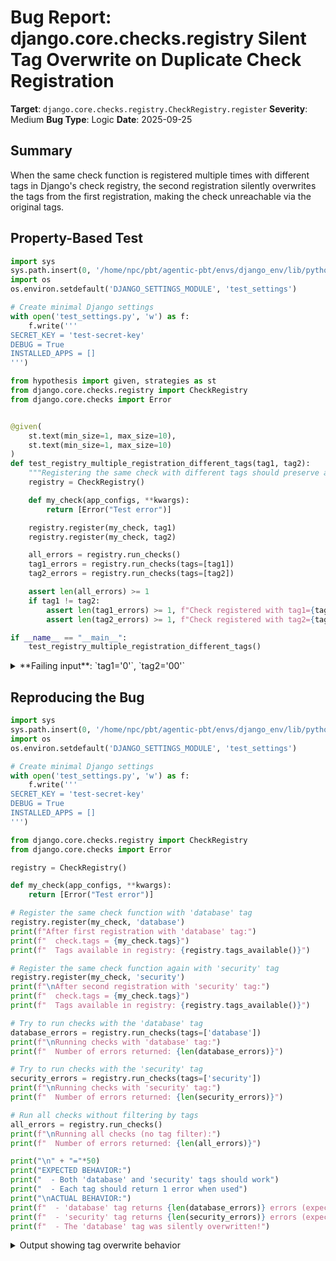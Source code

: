 # Bug Report: django.core.checks.registry Silent Tag Overwrite on Duplicate Check Registration

**Target**: `django.core.checks.registry.CheckRegistry.register`
**Severity**: Medium
**Bug Type**: Logic
**Date**: 2025-09-25

## Summary

When the same check function is registered multiple times with different tags in Django's check registry, the second registration silently overwrites the tags from the first registration, making the check unreachable via the original tags.

## Property-Based Test

```python
import sys
sys.path.insert(0, '/home/npc/pbt/agentic-pbt/envs/django_env/lib/python3.13/site-packages')
import os
os.environ.setdefault('DJANGO_SETTINGS_MODULE', 'test_settings')

# Create minimal Django settings
with open('test_settings.py', 'w') as f:
    f.write('''
SECRET_KEY = 'test-secret-key'
DEBUG = True
INSTALLED_APPS = []
''')

from hypothesis import given, strategies as st
from django.core.checks.registry import CheckRegistry
from django.core.checks import Error


@given(
    st.text(min_size=1, max_size=10),
    st.text(min_size=1, max_size=10)
)
def test_registry_multiple_registration_different_tags(tag1, tag2):
    """Registering the same check with different tags should preserve all tags"""
    registry = CheckRegistry()

    def my_check(app_configs, **kwargs):
        return [Error("Test error")]

    registry.register(my_check, tag1)
    registry.register(my_check, tag2)

    all_errors = registry.run_checks()
    tag1_errors = registry.run_checks(tags=[tag1])
    tag2_errors = registry.run_checks(tags=[tag2])

    assert len(all_errors) >= 1
    if tag1 != tag2:
        assert len(tag1_errors) >= 1, f"Check registered with tag1={tag1} should be callable with that tag"
        assert len(tag2_errors) >= 1, f"Check registered with tag2={tag2} should be callable with that tag"

if __name__ == "__main__":
    test_registry_multiple_registration_different_tags()
```

<details>

<summary>
**Failing input**: `tag1='0'`, `tag2='00'`
</summary>
```
Traceback (most recent call last):
  File "/home/npc/pbt/agentic-pbt/worker_/22/hypo.py", line 43, in <module>
    test_registry_multiple_registration_different_tags()
    ~~~~~~~~~~~~~~~~~~~~~~~~~~~~~~~~~~~~~~~~~~~~~~~~~~^^
  File "/home/npc/pbt/agentic-pbt/worker_/22/hypo.py", line 20, in test_registry_multiple_registration_different_tags
    st.text(min_size=1, max_size=10),
               ^^^
  File "/home/npc/pbt/agentic-pbt/envs/django_env/lib/python3.13/site-packages/hypothesis/core.py", line 2124, in wrapped_test
    raise the_error_hypothesis_found
  File "/home/npc/pbt/agentic-pbt/worker_/22/hypo.py", line 39, in test_registry_multiple_registration_different_tags
    assert len(tag1_errors) >= 1, f"Check registered with tag1={tag1} should be callable with that tag"
           ^^^^^^^^^^^^^^^^^^^^^
AssertionError: Check registered with tag1=0 should be callable with that tag
Falsifying example: test_registry_multiple_registration_different_tags(
    tag1='0',  # or any other generated value
    tag2='00',
)
Explanation:
    These lines were always and only run by failing examples:
        /home/npc/pbt/agentic-pbt/worker_/22/hypo.py:39
```
</details>

## Reproducing the Bug

```python
import sys
sys.path.insert(0, '/home/npc/pbt/agentic-pbt/envs/django_env/lib/python3.13/site-packages')
import os
os.environ.setdefault('DJANGO_SETTINGS_MODULE', 'test_settings')

# Create minimal Django settings
with open('test_settings.py', 'w') as f:
    f.write('''
SECRET_KEY = 'test-secret-key'
DEBUG = True
INSTALLED_APPS = []
''')

from django.core.checks.registry import CheckRegistry
from django.core.checks import Error

registry = CheckRegistry()

def my_check(app_configs, **kwargs):
    return [Error("Test error")]

# Register the same check function with 'database' tag
registry.register(my_check, 'database')
print(f"After first registration with 'database' tag:")
print(f"  check.tags = {my_check.tags}")
print(f"  Tags available in registry: {registry.tags_available()}")

# Register the same check function again with 'security' tag
registry.register(my_check, 'security')
print(f"\nAfter second registration with 'security' tag:")
print(f"  check.tags = {my_check.tags}")
print(f"  Tags available in registry: {registry.tags_available()}")

# Try to run checks with the 'database' tag
database_errors = registry.run_checks(tags=['database'])
print(f"\nRunning checks with 'database' tag:")
print(f"  Number of errors returned: {len(database_errors)}")

# Try to run checks with the 'security' tag
security_errors = registry.run_checks(tags=['security'])
print(f"\nRunning checks with 'security' tag:")
print(f"  Number of errors returned: {len(security_errors)}")

# Run all checks without filtering by tags
all_errors = registry.run_checks()
print(f"\nRunning all checks (no tag filter):")
print(f"  Number of errors returned: {len(all_errors)}")

print("\n" + "="*50)
print("EXPECTED BEHAVIOR:")
print("  - Both 'database' and 'security' tags should work")
print("  - Each tag should return 1 error when used")
print("\nACTUAL BEHAVIOR:")
print(f"  - 'database' tag returns {len(database_errors)} errors (expected: 1)")
print(f"  - 'security' tag returns {len(security_errors)} errors (expected: 1)")
print(f"  - The 'database' tag was silently overwritten!")
```

<details>

<summary>
Output showing tag overwrite behavior
</summary>
```
After first registration with 'database' tag:
  check.tags = ('database',)
  Tags available in registry: {'database'}

After second registration with 'security' tag:
  check.tags = ('security',)
  Tags available in registry: {'security'}

Running checks with 'database' tag:
  Number of errors returned: 0

Running checks with 'security' tag:
  Number of errors returned: 1

Running all checks (no tag filter):
  Number of errors returned: 1

==================================================
EXPECTED BEHAVIOR:
  - Both 'database' and 'security' tags should work
  - Each tag should return 1 error when used

ACTUAL BEHAVIOR:
  - 'database' tag returns 0 errors (expected: 1)
  - 'security' tag returns 1 errors (expected: 1)
  - The 'database' tag was silently overwritten!
```
</details>

## Why This Is A Bug

This violates expected behavior in several critical ways:

1. **Silent Data Loss**: The first registration appears successful but is silently broken when the second registration occurs. The `check.tags` attribute gets completely overwritten from `('database',)` to `('security',)` without any warning or error.

2. **Breaks Tag-Based Check Filtering**: Django's check framework allows running specific subsets of checks by tag (e.g., `manage.py check --tag database`). When a check's tags are overwritten, it becomes unreachable via the original tags, breaking deployment scripts and CI/CD pipelines that rely on tag-based filtering.

3. **Violates Set Semantics**: The registry uses a `set()` to store checks (line 31: `self.registered_checks = set()`), which implies deduplication. However, the tag overwrite happens before the set operation (line 56 overwrites tags, line 62 adds to set), meaning the set prevents duplicate functions but not duplicate registrations with different tags.

4. **Common Real-World Scenarios**: This bug will occur in production when:
   - A check is imported and registered by multiple Django apps
   - Developers use multiple `@register()` decorators thinking tags accumulate
   - Third-party packages and the main application both register the same check
   - During refactoring when check registrations are moved between modules

5. **No Documentation of Behavior**: The docstring (lines 36-48) shows an example of registering with multiple tags in one call but doesn't mention what happens with duplicate registrations. Users reasonably expect either an error or tag accumulation, not silent overwrites.

## Relevant Context

The bug occurs in `/django/core/checks/registry.py` at line 56 where `check.tags = tags` unconditionally overwrites any existing tags. The check function is stored in a set (line 62: `checks.add(check)`), which prevents storing the same function twice, but by that point the tags have already been overwritten.

The `run_checks()` method (line 86) filters checks by comparing tags: `if not set(check.tags).isdisjoint(tags)`. Since the tags were overwritten, checks registered with the first tag will no longer match.

Django documentation on the check framework: https://docs.djangoproject.com/en/stable/topics/checks/
Source code: https://github.com/django/django/blob/main/django/core/checks/registry.py

## Proposed Fix

The most appropriate fix is to raise an explicit error when attempting duplicate registration, as this makes the issue immediately visible rather than causing silent failures:

```diff
--- a/django/core/checks/registry.py
+++ b/django/core/checks/registry.py
@@ -50,6 +50,16 @@ class CheckRegistry:

         def inner(check):
             if not func_accepts_kwargs(check):
                 raise TypeError(
                     "Check functions must accept keyword arguments (**kwargs)."
                 )
+
+            # Check if this function is already registered
+            checks = (
+                self.deployment_checks
+                if kwargs.get("deploy")
+                else self.registered_checks
+            )
+            if check in checks:
+                existing_tags = check.tags if hasattr(check, 'tags') else ()
+                raise ValueError(
+                    f"Check function {check.__name__!r} is already registered "
+                    f"with tags {existing_tags}. To register with multiple tags, "
+                    f"pass them all in one call: register(check, 'tag1', 'tag2')"
+                )
+
             check.tags = tags
-            checks = (
-                self.deployment_checks
-                if kwargs.get("deploy")
-                else self.registered_checks
-            )
             checks.add(check)
             return check
```